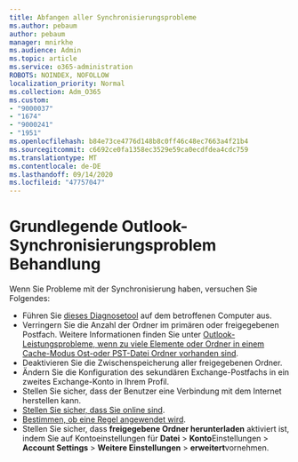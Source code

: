 ```yaml
---
title: Abfangen aller Synchronisierungsprobleme
ms.author: pebaum
author: pebaum
manager: mnirkhe
ms.audience: Admin
ms.topic: article
ms.service: o365-administration
ROBOTS: NOINDEX, NOFOLLOW
localization_priority: Normal
ms.collection: Adm_O365
ms.custom:
- "9000037"
- "1674"
- "9000241"
- "1951"
ms.openlocfilehash: b84e73ce4776d148b8c0ff46c48ec7663a4f21b4
ms.sourcegitcommit: c6692ce0fa1358ec3529e59ca0ecdfdea4cdc759
ms.translationtype: MT
ms.contentlocale: de-DE
ms.lasthandoff: 09/14/2020
ms.locfileid: "47757047"
---
```

# <a name="basic-outlook-sync-troubleshooting"></a>Grundlegende Outlook-Synchronisierungsproblem Behandlung

Wenn Sie Probleme mit der Synchronisierung haben, versuchen Sie Folgendes:

- Führen Sie [dieses Diagnosetool](https://aka.ms/sara-outlooksendreceive) auf dem betroffenen Computer aus.
- Verringern Sie die Anzahl der Ordner im primären oder freigegebenen Postfach. Weitere Informationen finden Sie unter [Outlook-Leistungsprobleme, wenn zu viele Elemente oder Ordner in einem Cache-Modus Ost-oder PST-Datei Ordner vorhanden sind](https://support.microsoft.com/help/2768656/outlook-performance-issues-when-there-are-too-many-items-or-folders-in).
- Deaktivieren Sie die Zwischenspeicherung aller freigegebenen Ordner.
- Ändern Sie die Konfiguration des sekundären Exchange-Postfachs in ein zweites Exchange-Konto in Ihrem Profil.
- Stellen Sie sicher, dass der Benutzer eine Verbindung mit dem Internet herstellen kann. 
- [Stellen Sie sicher, dass Sie online sind](https://support.office.com/article/2460e4a8-16c7-47fc-b204-b1549275aac9).
- [Bestimmen, ob eine Regel angewendet wird](https://support.office.com/article/C24F5DEA-9465-4DF4-AD17-A50704D66C59).
- Stellen Sie sicher, dass **freigegebene Ordner herunterladen** aktiviert ist, indem Sie auf Kontoeinstellungen für **Datei**  >  **Konto**Einstellungen  >  **Account Settings**  >  **Weitere Einstellungen**  >  **erweitert**vornehmen.
